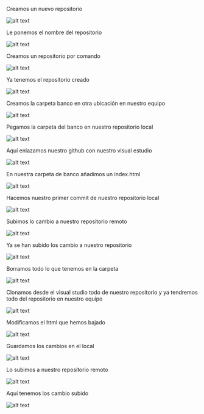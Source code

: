 
Creamos un nuevo repositorio


![alt text](imagenes/Tarea1.3/image.png)









Le ponemos el nombre del repositorio



![alt text](imagenes/Tarea1.3/image-1.png)


























Creamos un repositorio por comando

 
![alt text](imagenes/Tarea1.3/image-2.png)

Ya tenemos el repositorio creado


![alt text](imagenes/Tarea1.3/image-3.png)



Creamos la carpeta banco en otra ubicación en nuestro equipo

![alt text](imagenes/Tarea1.3/image-4.png)
















Pegamos la carpeta del banco en nuestro repositorio local






![alt text](imagenes/Tarea1.3/image-5.png)

















Aquí enlazamos nuestro github con nuestro visual estudio




![alt text](imagenes/Tarea1.3/image-6.png)






En nuestra carpeta de banco añadimos un index.html 

![alt text](imagenes/Tarea1.3/image-7.png)



Hacemos nuestro primer commit de nuestro repositorio local

![alt text](imagenes/Tarea1.3/image-8.png)


Subimos lo cambio a nuestro repositorio remoto

![alt text](imagenes/Tarea1.3/image-9.png)




Ya se han subido los cambio a nuestro repositorio


![alt text](imagenes/Tarea1.3/image-10.png)





Borramos todo lo que tenemos en la carpeta



![alt text](imagenes/Tarea1.3/image-11.png)




Clonamos desde el visual studio todo de nuestro repositorio y ya tendremos todo del repositorio en nuestro equipo


![alt text](imagenes/Tarea1.3/image-12.png)









Modificamos el html que hemos bajado


![alt text](imagenes/Tarea1.3/image-13.png)




Guardamos los cambios en el local

![alt text](imagenes/Tarea1.3/image-14.png)








Lo subimos a nuestro repositorio remoto



![alt text](imagenes/Tarea1.3/image-15.png)









Aquí tenemos los cambio subido



![alt text](imagenes/Tarea1.3/image-16.png)